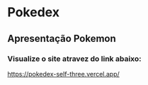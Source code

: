 # Pokedex

## Apresentação Pokemon

### Visualize o site atravez do link abaixo:

https://pokedex-self-three.vercel.app/
